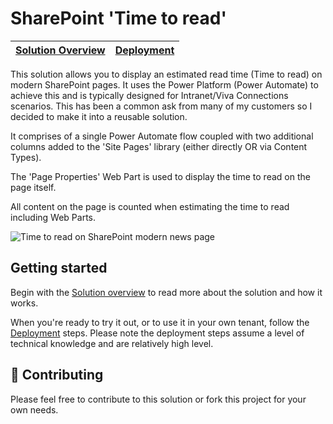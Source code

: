 # SharePoint 'Time to read'

| [Solution Overview](https://github.com/alexc-MSFT/spo-timetoread/wiki/Solution-Overview) | [Deployment](https://github.com/alexc-MSFT/spo-timetoread/wiki/Deployment) |
| ---- | ---- |

This solution allows you to display an estimated read time (Time to read) on modern SharePoint pages. It uses the Power Platform (Power Automate) to achieve this and is typically designed for Intranet/Viva Connections scenarios. This has been a common ask from many of my customers so I decided to make it into a reusable solution.

It comprises of a single Power Automate flow coupled with two additional columns added to the 'Site Pages' library (either directly OR via Content Types). 

The 'Page Properties' Web Part is used to display the time to read on the page itself. 

All content on the page is counted when estimating the time to read including Web Parts.

![Time to read on SharePoint modern news page](https://github.com/alexc-MSFT/spo-timetoread/assets/12395485/6859e6f8-3e0a-4e72-81be-1ce8fbbfcddc)

## Getting started

Begin with the [Solution overview](https://github.com/alexc-MSFT/spo-timetoread/wiki/Solution-Overview) to read more about the solution and how it works. 

When you're ready to try it out, or to use it in your own tenant, follow the [Deployment](https://github.com/alexc-MSFT/spo-timetoread/wiki/Deployment) steps. Please note the deployment steps assume a level of technical knowledge and are relatively high level.

## 💖 Contributing 

Please feel free to contribute to this solution or fork this project for your own needs.
